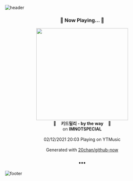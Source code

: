 ![header](https://capsule-render.vercel.app/api?type=wave&height=170&section=header&text=Hi.%20I'm%20SHIFT&fontColor=090707&fontAlignX=45&fontAlignY=65&fontSize=100)

<h3 align="center">🎵 Now Playing... 🎵</h3>
<p align="center">
  <a href="https://music.youtube.com/channel/UCYzWVpdZqtp6Ihtzy4_9M3g">
    <img width="300" src="https://lh3.googleusercontent.com/GgZJ9kjn4vl9gjMvtR0w4eVt1YIFFoZtvHc_REASZT9XCmryuIkb3s6dXGh0OM542kfoMkPlFesGC5SzGw">
  </a>
  <br>
  🎵&nbsp&nbsp&nbsp <b>키드밀리 - by the way</b> &nbsp&nbsp&nbsp🎵
  <br>
  on <b>IMNOTSPECIAL</b>
  
  <br />
  <br />
  02/12/2021 20:03 Playing on YTMusic
  <br />
  <br />
  Generated with <a href="https://github.com/20chan/github-now">20chan/github-now</a>
</p>

<h3 align="center">•••</h3>

![footer](https://capsule-render.vercel.app/api?type=wave&height=150&section=footer)
